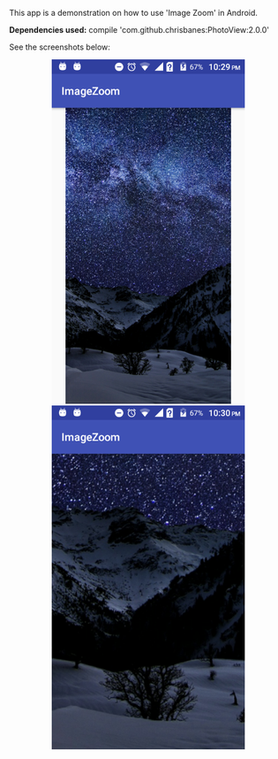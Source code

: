 This app is a demonstration on how to use 'Image Zoom' in Android.<br />

<b>Dependencies used:</b> compile 'com.github.chrisbanes:PhotoView:2.0.0'<br />

See the screenshots below:<br />

<p align="center">
  <img src="https://github.com/CodeSpurt/ImageZoom/blob/master/app/src/main/res/drawable/screenshot_1.png" width="350"/>
  <img src="https://github.com/CodeSpurt/ImageZoom/blob/master/app/src/main/res/drawable/screenshot_2.png" width="350"/>
</p>
